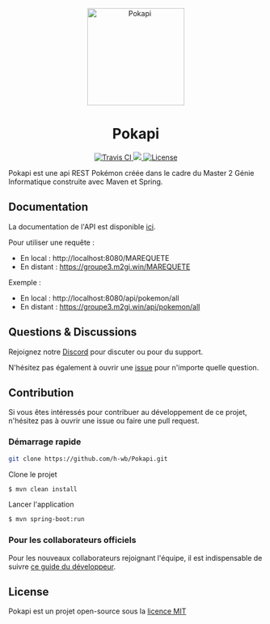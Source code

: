 <p align="center">
  <img width="192" src="https://image.noelshack.com/fichiers-md/2015/07/1423868157-3697-card-communaute.png" alt="Pokapi">
</p>

<h1 align="center">Pokapi</h1>

<p align="center">
  <a href="https://travis-ci.com/h-wb/Pokapi/">
    <img src="https://travis-ci.com/h-wb/Pokapi.svg?branch=master" alt="Travis CI">
  </a>
<a href="https://codecov.io/gh/h-wb/Pokapi">
  <img src="https://codecov.io/gh/h-wb/Pokapi/branch/master/graph/badge.svg" />
</a>
  <a href="https://github.com/h-wb/Pokapi/blob/develop/LICENSE">
    <img src="https://img.shields.io/npm/l/@vuex-orm/core.svg" alt="License">
  </a>
</p>

Pokapi est une api REST Pokémon créée dans le cadre du Master 2 Génie Informatique construite avec Maven et Spring.


## Documentation

La documentation de l'API est disponible [ici](https://h-wb.github.io/Pokapi).

Pour utiliser une requête :
- En local : http://localhost:8080/MAREQUETE
- En distant : https://groupe3.m2gi.win/MAREQUETE

Exemple : 
- En local : http://localhost:8080/api/pokemon/all
- En distant : https://groupe3.m2gi.win/api/pokemon/all

## Questions & Discussions

Rejoignez notre [Discord](https://discord.gg/9J8avy) pour discuter ou pour du support.

N'hésitez pas également à ouvrir une [issue](https://github.com/h-wb/Pokapi/issues) pour n'importe quelle question.


## Contribution

Si vous êtes intéressés pour contribuer au développement de ce projet, n'hésitez pas à ouvrir une issue ou faire une pull request.


### Démarrage rapide

```bash
git clone https://github.com/h-wb/Pokapi.git
```

Clone le projet

```bash
$ mvn clean install
```

Lancer l'application

```bash
$ mvn spring-boot:run
```

### Pour les collaborateurs officiels

Pour les nouveaux collaborateurs rejoignant l'équipe, il est indispensable de suivre [ce guide du développeur](https://h-wb.github.io/Pokapi/guide/nouveau_dev.html).


## License

Pokapi est un projet open-source sous la [licence MIT](../LICENSE)

